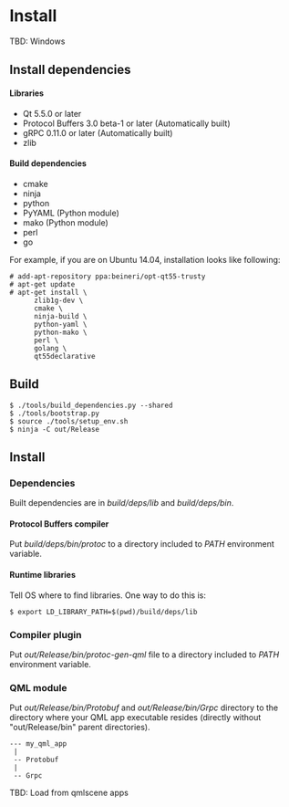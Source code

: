 Install
===

TBD: Windows

## Install dependencies
#### Libraries
* Qt 5.5.0 or later
* Protocol Buffers 3.0 beta-1 or later (Automatically built)
* gRPC 0.11.0 or later (Automatically built)
* zlib

#### Build dependencies
* cmake
* ninja
* python
* PyYAML (Python module)
* mako (Python module)
* perl
* go

For example, if you are on Ubuntu 14.04, installation looks like following:
```
# add-apt-repository ppa:beineri/opt-qt55-trusty
# apt-get update
# apt-get install \
      zlib1g-dev \
      cmake \
      ninja-build \
      python-yaml \
      python-mako \
      perl \
      golang \
      qt55declarative
```

## Build
```
$ ./tools/build_dependencies.py --shared
$ ./tools/bootstrap.py
$ source ./tools/setup_env.sh
$ ninja -C out/Release
```
## Install

### Dependencies

Built dependencies are in *build/deps/lib* and *build/deps/bin*.

#### Protocol Buffers compiler

Put *build/deps/bin/protoc* to a directory included to *PATH* environment variable.

#### Runtime libraries

Tell OS where to find libraries. One way to do this is:

```
$ export LD_LIBRARY_PATH=$(pwd)/build/deps/lib
```

### Compiler plugin

Put *out/Release/bin/protoc-gen-qml* file to a directory included to *PATH* environment variable.

### QML module

Put *out/Release/bin/Protobuf* and *out/Release/bin/Grpc* directory to the directory where your QML app executable resides (directly without "out/Release/bin" parent directories).

```
--- my_qml_app
 |
 -- Protobuf
 |
 -- Grpc
```

TBD: Load from qmlscene apps